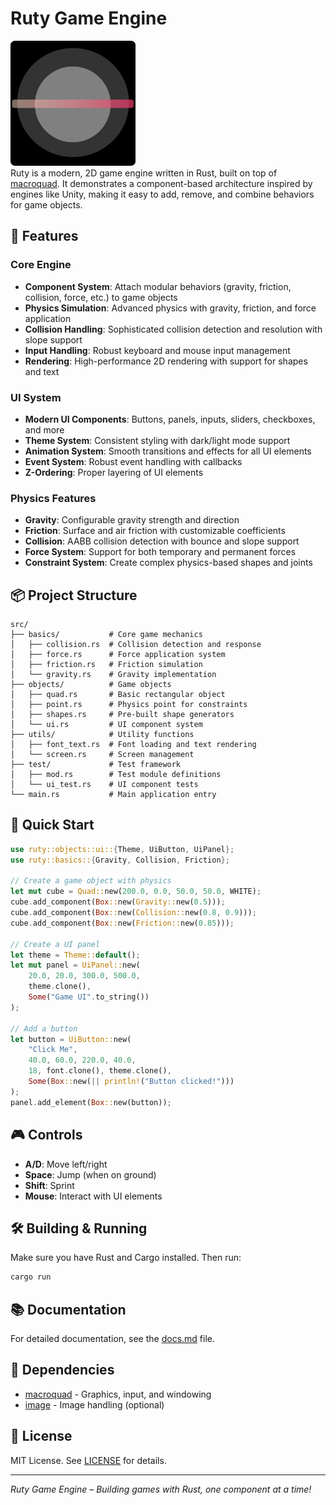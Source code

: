 # Ruty Game Engine
<img width=200em height=200em src="rsrcs/icon.png"><br>
Ruty is a modern, 2D game engine written in Rust, built on top of [macroquad](https://github.com/not-fl3/macroquad). It demonstrates a component-based architecture inspired by engines like Unity, making it easy to add, remove, and combine behaviors for game objects.

## 🌟 Features

### Core Engine
- **Component System**: Attach modular behaviors (gravity, friction, collision, force, etc.) to game objects
- **Physics Simulation**: Advanced physics with gravity, friction, and force application
- **Collision Handling**: Sophisticated collision detection and resolution with slope support
- **Input Handling**: Robust keyboard and mouse input management
- **Rendering**: High-performance 2D rendering with support for shapes and text

### UI System
- **Modern UI Components**: Buttons, panels, inputs, sliders, checkboxes, and more
- **Theme System**: Consistent styling with dark/light mode support
- **Animation System**: Smooth transitions and effects for all UI elements
- **Event System**: Robust event handling with callbacks
- **Z-Ordering**: Proper layering of UI elements

### Physics Features
- **Gravity**: Configurable gravity strength and direction
- **Friction**: Surface and air friction with customizable coefficients
- **Collision**: AABB collision detection with bounce and slope support
- **Force System**: Support for both temporary and permanent forces
- **Constraint System**: Create complex physics-based shapes and joints

## 📦 Project Structure

```
src/
├── basics/           # Core game mechanics
│   ├── collision.rs  # Collision detection and response
│   ├── force.rs      # Force application system
│   ├── friction.rs   # Friction simulation
│   └── gravity.rs    # Gravity implementation
├── objects/          # Game objects
│   ├── quad.rs       # Basic rectangular object
│   ├── point.rs      # Physics point for constraints
│   ├── shapes.rs     # Pre-built shape generators
│   └── ui.rs         # UI component system
├── utils/            # Utility functions
│   ├── font_text.rs  # Font loading and text rendering
│   └── screen.rs     # Screen management
├── test/             # Test framework
│   ├── mod.rs        # Test module definitions
│   └── ui_test.rs    # UI component tests
└── main.rs           # Main application entry
```

## 🚀 Quick Start

```rust
use ruty::objects::ui::{Theme, UiButton, UiPanel};
use ruty::basics::{Gravity, Collision, Friction};

// Create a game object with physics
let mut cube = Quad::new(200.0, 0.0, 50.0, 50.0, WHITE);
cube.add_component(Box::new(Gravity::new(0.5)));
cube.add_component(Box::new(Collision::new(0.8, 0.9)));
cube.add_component(Box::new(Friction::new(0.85)));

// Create a UI panel
let theme = Theme::default();
let mut panel = UiPanel::new(
    20.0, 20.0, 300.0, 500.0,
    theme.clone(),
    Some("Game UI".to_string())
);

// Add a button
let button = UiButton::new(
    "Click Me",
    40.0, 60.0, 220.0, 40.0,
    18, font.clone(), theme.clone(),
    Some(Box::new(|| println!("Button clicked!")))
);
panel.add_element(Box::new(button));
```

## 🎮 Controls

- **A/D**: Move left/right
- **Space**: Jump (when on ground)
- **Shift**: Sprint
- **Mouse**: Interact with UI elements

## 🛠️ Building & Running

Make sure you have Rust and Cargo installed. Then run:

```bash
cargo run
```

## 📚 Documentation

For detailed documentation, see the [docs.md](docs.md) file.

## 🔧 Dependencies
- [macroquad](https://crates.io/crates/macroquad) - Graphics, input, and windowing
- [image](https://crates.io/crates/image) - Image handling (optional)

## 📝 License

MIT License. See [LICENSE](LICENSE) for details.

---

*Ruty Game Engine – Building games with Rust, one component at a time!*
